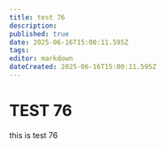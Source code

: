 ```yaml
---
title: test 76
description: 
published: true
date: 2025-06-16T15:00:11.595Z
tags: 
editor: markdown
dateCreated: 2025-06-16T15:00:11.595Z
---
```


# TEST 76
this is test 76
